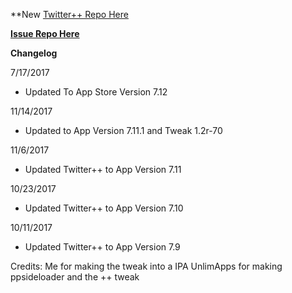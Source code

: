 **New [Twitter++ Repo Here](https://github.com/JMccormick264/TwitterPP)

**[Issue Repo Here](https://github.com/eni9889/TW-PP-Issues)**

**Changelog**

7/17/2017

 - Updated To App Store Version 7.12

11/14/2017

 - Updated to App Version 7.11.1 and Tweak 1.2r-70

11/6/2017

 - Updated Twitter++ to App Version 7.11

10/23/2017

 - Updated Twitter++ to App Version 7.10

10/11/2017

 - Updated Twitter++ to App Version 7.9

Credits:
Me for making the tweak into a IPA
UnlimApps for making ppsideloader and the ++ tweak
